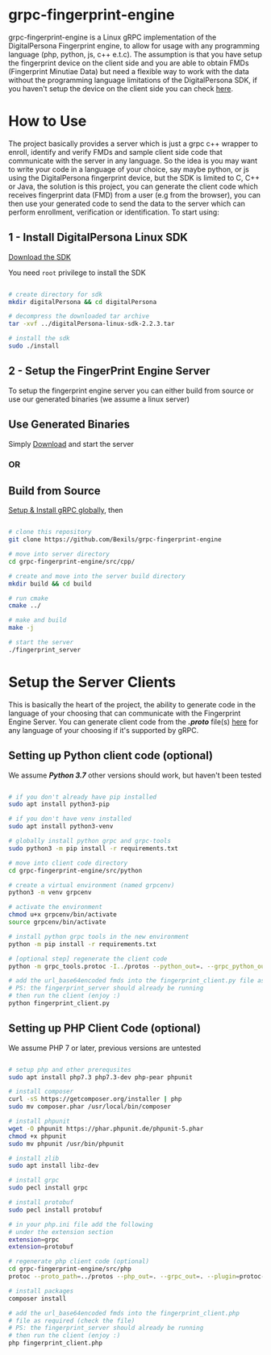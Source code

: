 grpc-fingerprint-engine
=========================

grpc-fingerprint-engine is a Linux gRPC implementation of the DigitalPersona Fingerprint engine, to allow for usage with any programming language (php, python, js, c++ e.t.c). The assumption is that you have setup the fingerprint device on the client side and you are able to obtain FMDs (Fingerprint Minutiae Data) but need a flexible way to work with the data without the programming language limitations of the DigitalPersona SDK, if you haven't setup the device on the client side you can check [here](https://github.com/Ethic41/FingerPrint).

How to Use
===============
The project basically provides a server which is just a grpc c++ wrapper to enroll, identify and verify FMDs and sample client side code that communicate with the server in any language. So the idea is you may want to write your code in a language of your choice, say maybe python, or js using the DigitalPersona fingerprint device, but the SDK is limited to C, C++ or Java, the solution is this project, you can generate the client code which receives fingerprint data (FMD) from a user (e.g from the browser), you can then use your generated code to send the data to the server which can perform enrollment, verification or identification. To start using:

## 1 - Install DigitalPersona Linux SDK
[Download the SDK](https://github.com/Bexils/grpc-fingerprint-engine/releases)

You need ```root``` privilege to install the SDK

```bash

# create directory for sdk
mkdir digitalPersona && cd digitalPersona

# decompress the downloaded tar archive
tar -xvf ../digitalPersona-linux-sdk-2.2.3.tar

# install the sdk
sudo ./install

```

## 2 - Setup the FingerPrint Engine Server
To setup the fingerprint engine server you can either build from source or use our generated binaries (we assume a linux server)

## Use Generated Binaries
Simply [Download](https://github.com/Bexils/grpc-fingerprint-engine/releases) and start the server

### **OR**

## Build from Source
[Setup & Install gRPC globally](https://grpc.io/docs/languages/cpp/quickstart/#setup), then 
 
```bash

# clone this repository
git clone https://github.com/Bexils/grpc-fingerprint-engine

# move into server directory
cd grpc-fingerprint-engine/src/cpp/

# create and move into the server build directory
mkdir build && cd build

# run cmake
cmake ../

# make and build
make -j

# start the server
./fingerprint_server

```

# 

# Setup the Server Clients
This is basically the heart of the project, the ability to generate code in the language of your choosing that can communicate with the Fingerprint Engine Server. You can generate client code from the ***.proto*** file(s) [here]() for any language of your choosing if it's supported by gRPC.

## Setting up Python client code (optional)
We assume ***Python 3.7*** other versions should work, but haven't been tested
```bash

# if you don't already have pip installed
sudo apt install python3-pip

# if you don't have venv installed
sudo apt install python3-venv

# globally install python grpc and grpc-tools
sudo python3 -m pip install -r requirements.txt

# move into client code directory
cd grpc-fingerprint-engine/src/python

# create a virtual environment (named grpcenv)
python3 -m venv grpcenv

# activate the environment
chmod u+x grpcenv/bin/activate
source grpcenv/bin/activate

# install python grpc tools in the new environment
python -m pip install -r requirements.txt

# [optional step] regenerate the client code
python -m grpc_tools.protoc -I../protos --python_out=. --grpc_python_out=. ../protos/fingerprint.proto

# add the url_base64encoded fmds into the fingerprint_client.py file as required
# PS: the fingerprint_server should already be running
# then run the client (enjoy :)
python fingerprint_client.py

```

## Setting up PHP Client Code (optional)
We assume PHP 7 or later, previous versions are untested
```bash

# setup php and other prerequsites
sudo apt install php7.3 php7.3-dev php-pear phpunit

# install composer
curl -sS https://getcomposer.org/installer | php
sudo mv composer.phar /usr/local/bin/composer

# install phpunit
wget -O phpunit https://phar.phpunit.de/phpunit-5.phar
chmod +x phpunit
sudo mv phpunit /usr/bin/phpunit

# install zlib
sudo apt install libz-dev

# install grpc
sudo pecl install grpc

# install protobuf
sudo pecl install protobuf

# in your php.ini file add the following
# under the extension section
extension=grpc
extension=protobuf

# regenerate php client code (optional)
cd grpc-fingerprint-engine/src/php
protoc --proto_path=../protos --php_out=. --grpc_out=. --plugin=protoc-gen-grpc=`which grpc_php_plugin` ../protos/fingerprint.proto

# install packages
composer install

# add the url_base64encoded fmds into the fingerprint_client.php
# file as required (check the file)
# PS: the fingerprint_server should already be running
# then run the client (enjoy :)
php fingerprint_client.php

```